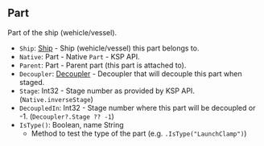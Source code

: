 ## Part

Part of the ship (wehicle/vessel).

- `Ship`: [Ship](../API/Ship.md) - Ship (wehicle/vessel) this part belongs to.
- `Native`: Part - Native `Part` - KSP API.
- `Parent`: Part - Parent part (this part is attached to).
- `Decoupler`: [Decoupler](Decoupler.md) - Decoupler that will decouple this part when staged.
- `Stage`: Int32 - Stage number as provided by KSP API. (`Native.inverseStage`)
- `DecoupledIn`: Int32 - Stage number where this part will be decoupled or -1. (`Decoupler?.Stage ?? -1`)
- `IsType()`: Boolean, name String
  - Method to test the type of the part (e.g. `.IsType("LaunchClamp")`)
